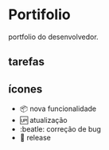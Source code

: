 # Portifolio
portfolio do desenvolvedor.

## tarefas

## ícones

- :package: nova funcionalidade
- :up: atualização
- :beatle: correção de bug
- :checkered_flag: release